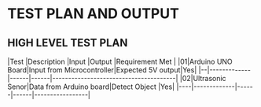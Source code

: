 # TEST PLAN AND OUTPUT

## HIGH LEVEL TEST PLAN

|Test |Description |Input |Output |Requirement Met |
|01|Arduino UNO Board|Input from Microcontroller|Expected 5V output|Yes|
|--|-------------|------|------|---------------------------------------|
|02|Ultrasonic Senor|Data from Arduino board|Detect Object         |Yes|
|----|-------------|------|------|-----------------|

